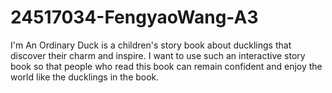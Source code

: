 # 24517034-FengyaoWang-A3
 I'm An Ordinary Duck is a children's story book about ducklings that discover their charm and inspire. I want to use such an interactive story book so that people who read this book can remain confident and enjoy the world like the ducklings in the book.
